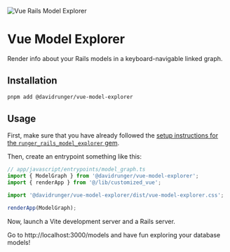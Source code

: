 ![Vue Rails Model Explorer](https://david-runger-public-uploads.s3.us-east-1.amazonaws.com/vue-rails-model-explorer.png)

# Vue Model Explorer

Render info about your Rails models in a keyboard-navigable linked graph.

## Installation

```sh
pnpm add @davidrunger/vue-model-explorer
```

## Usage

First, make sure that you have already followed the [setup instructions for the `runger_rails_model_explorer` gem][gem-setup-instructions].

[gem-setup-instructions]: https://github.com/davidrunger/vue_rails_model_explorer/blob/main/runger_rails_model_explorer/README.md

Then, create an entrypoint something like this:

```ts
// app/javascript/entrypoints/model_graph.ts
import { ModelGraph } from '@davidrunger/vue-model-explorer';
import { renderApp } from '@/lib/customized_vue';

import '@davidrunger/vue-model-explorer/dist/vue-model-explorer.css';

renderApp(ModelGraph);
```

Now, launch a Vite development server and a Rails server.

Go to http://localhost:3000/models and have fun exploring your database models!
